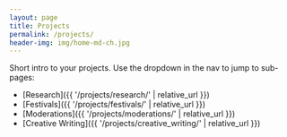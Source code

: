 ```yaml
---
layout: page
title: Projects
permalink: /projects/
header-img: img/home-md-ch.jpg
---
```

Short intro to your projects. Use the dropdown in the nav to jump to sub-pages:
- [Research]({{ '/projects/research/' | relative_url }})
- [Festivals]({{ '/projects/festivals/' | relative_url }})
- [Moderations]({{ '/projects/moderations/' | relative_url }})
- [Creative Writing]({{ '/projects/creative_writing/' | relative_url }})
